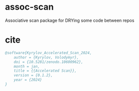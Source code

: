 # assoc-scan

Associative scan package for DRYing some code between repos

# cite

```bibtex
@software{Kyrylov_Accelerated_Scan_2024,
    author = {Kyrylov, Volodymyr},
    doi = {10.5281/zenodo.10600962},
    month = jan,
    title = {{Accelerated Scan}},
    version = {0.1.2},
    year = {2024}
}
```
